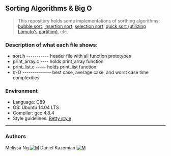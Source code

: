 ## Sorting Algorithms & Big O
> This repository holds some implementations of sorthing algorithms:
> [bubble sort](https://en.wikipedia.org/wiki/Bubble_sort),
> [insertion sort](https://en.wikipedia.org/wiki/Insertion_sort),
> [selection sort](https://en.wikipedia.org/wiki/Selection_sort),
> [quick sort (utilizing Lomuto's partition)](https://en.wikipedia.org/wiki/Quicksort), etc.

### Description of what each file shows:
* sort.h ----------- header file with all function prototypes
* print_array.c ---- holds print_array function
* print_list.c ----- holds print_list function
* #-O -------------- best case, average case, and worst case time complexities

### Environment
* Language: C89
* OS: Ubuntu 14.04 LTS
* Compiler: gcc 4.8.4
* Style guidelines: [Betty style](https://github.com/holbertonschool/Betty/wiki)
---
### Authors
Melissa Ng [![M](https://upload.wikimedia.org/wikipedia/fr/thumb/c/c8/Twitter_Bird.svg/30px-Twitter_Bird.svg.png)](https://twitter.com/MelissaNg__)
Daniel Kazemian [![M](https://upload.wikimedia.org/wikipedia/fr/thumb/c/c8/Twitter_Bird.svg/30px-Twitter_Bird.svg.png)](https://twitter.com/Dan_Kazam)
